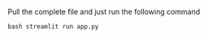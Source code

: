 Pull the complete file and just run the following command

   
   ```bash streamlit run app.py``` 
 
